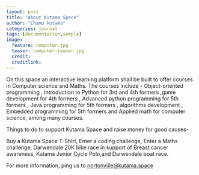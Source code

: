 ```yaml
---
layout: post
title: "About Kutama Space"
author: "Chamu kutama"
categories: journal
tags: [documentation,sample]
image:
  feature: computer.jpg
  teaser: computer-teaser.jpg
  credit:
  creditlink:
---
```


On this space an interactive learning platform shall be built to offer courses in Computer science and Maths. The courses include - Object-oriented programming , Introduction to Python for 3rd and 4th formers ,game development for 4th formers , Advanced python programming for 5th formers , Java programming for 5th formers , algorithms development , Embedded programming for 5th formers and Applied math for computer science, among many courses.

Things to do to support Kutama Space and raise money for good causes-

Buy a Kutama Space T-Shirt, 
Enter a coding challenge,
Enter a Maths challenge,
Darwendale 20K bike race in support of Breast cancer awareness,
Kutama Junior Cycle Polo,and 
Darwendale boat race.

For more information, ping us to nortonville@kutama.space
